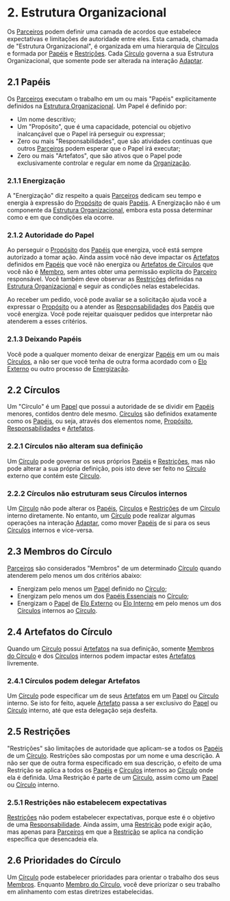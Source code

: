 # 2. <span id="estrutura-organizacional">Estrutura Organizacional</span>

Os [Parceiros][parceiros] podem definir uma camada de acordos que estabelece expectativas e limitações de autoridade entre eles. Esta camada, chamada de "Estrutura Organizacional", é organizada em uma hierarquia de [Círculos][circulos] e formada por [Papéis][papeis] e [Restrições][restricoes]. Cada [Círculo][circulos] governa a sua Estrutura Organizacional, que somente pode ser alterada na interação [Adaptar][adaptar].

## 2.1 <span id="papeis">Papéis</span>

Os [Parceiros][parceiros] executam o trabalho em um ou mais "Papéis" explicitamente definidos na [Estrutura Organizacional][estrutura-organizacional]. Um Papel é definido por:

* Um nome descritivo;
* Um "Propósito", que é uma capacidade, potencial ou objetivo inalcançável que o Papel irá perseguir ou expressar;
* Zero ou mais "Responsabilidades", que são atividades contínuas que outros [Parceiros][parceiros] podem esperar que o Papel irá executar;
* Zero ou mais "Artefatos", que são ativos que o Papel pode exclusivamente controlar e regular em nome da [Organização][organizacao].

### 2.1.1 <span id="energizacao">Energização</span>

A "Energização" diz respeito a quais [Parceiros][parceiros] dedicam seu tempo e energia à expressão do [Propósito][papeis] de quais [Papéis][papeis]. A Energização não é um componente da [Estrutura Organizacional][estrutura-organizacional], embora esta possa determinar como e em que condições ela ocorre.

### 2.1.2 <span id="autoridade-do-papel">Autoridade do Papel</span>

Ao perseguir o [Propósito][papeis] dos [Papéis][papeis] que energiza, você está sempre autorizado a tomar ação. Ainda assim você não deve impactar os [Artefatos][papeis] definidos em [Papéis][papeis] que você não energiza ou [Artefatos de Círculos][artefatos-do-circulo] que você não é [Membro][membros-do-circulo], sem antes obter uma permissão explícita do [Parceiro][parceiros] responsável. Você também deve observar as [Restrições][restricoes] definidas na [Estrutura Organizacional][estrutura-organizacional] e seguir as condições nelas estabelecidas.

Ao receber um pedido, você pode avaliar se a solicitação ajuda você a expressar o [Propósito][papeis] ou a atender as [Responsabilidades][papeis] dos [Papéis][papeis] que você energiza. Você pode rejeitar quaisquer pedidos que interpretar não atenderem a esses critérios.

### 2.1.3 <span id="deixando-papeis">Deixando Papéis</span>

Você pode a qualquer momento deixar de energizar [Papéis][papeis] em um ou mais [Círculos][circulos], a não ser que você tenha de outra forma acordado com o [Elo Externo][elo-externo] ou outro processo de [Energização][energizacao].

## 2.2 <span id="circulos">Círculos</span>

Um "Círculo" é um [Papel][papeis] que possui a autoridade de se dividir em [Papéis][papeis] menores, contidos dentro dele mesmo. [Círculos][circulos] são definidos exatamente como os [Papéis][papeis], ou seja, através dos elementos nome, [Propósito][papeis], [Responsabilidades][papeis] e [Artefatos][papeis].

### 2.2.1 <span id="circulos-nao-alteram-sua-definicao">Círculos não alteram sua definição</span>

Um [Círculo][circulos] pode governar os seus próprios [Papéis][papeis] e [Restrições][restricoes], mas não pode alterar a sua própria definição, pois isto deve ser feito no [Círculo][circulos] externo que contém este [Círculo][circulos].

### 2.2.2 <span id="circulos-nao-estruturam-seus-circulos-internos">Círculos não estruturam seus Círculos internos</span>

Um [Círculo][circulos] não pode alterar os [Papéis][papeis], [Círculos][circulos] e [Restrições][restricoes] de um [Círculo][circulos] interno diretamente. No entanto, um [Círculo][circulos] pode realizar algumas operações na interação [Adaptar][adaptar], como mover [Papéis][papeis] de si para os seus [Círculos][circulos] internos e vice-versa.

## 2.3 <span id="membros-do-circulo">Membros do Círculo</span>

[Parceiros][parceiros] são considerados "Membros" de um determinado [Círculo][circulos] quando atenderem pelo menos um dos critérios abaixo:

* Energizam pelo menos um [Papel][papeis] definido no [Círculo][circulos];
* Energizam pelo menos um dos [Papéis Essenciais][papeis-essenciais] no [Círculo][circulos];
* Energizam o [Papel][papeis] de [Elo Externo][elo-externo] ou [Elo Interno][elo-interno] em pelo menos um dos [Círculos][circulos] internos ao [Círculo][circulos].

## 2.4 <span id="artefatos-do-circulo">Artefatos do Círculo</span>

Quando um [Círculo][circulos] possui [Artefatos][papeis] na sua definição, somente [Membros do Círculo][membros-do-circulo] e dos [Círculos][circulos] internos podem impactar estes [Artefatos][papeis] livremente.

### 2.4.1 <span id="circulos-podem-delegar-artefatos">Círculos podem delegar Artefatos</span>

Um [Círculo][circulos] pode especificar um de seus [Artefatos][papeis] em um [Papel][papeis] ou [Círculo][circulos] interno. Se isto for feito, aquele [Artefato][papeis] passa a ser exclusivo do [Papel][papeis] ou [Círculo][circulos] interno, até que esta delegação seja desfeita.

## 2.5 <span id="restricoes">Restrições</span>

"Restrições" são limitações de autoridade que aplicam-se a todos os [Papéis][papeis] de um [Círculo][circulos]. Restrições são compostas por um nome e uma descrição. A não ser que de outra forma especificado em sua descrição, o efeito de uma Restrição se aplica a todos os [Papéis][papeis] e [Círculos][circulos] internos ao [Círculo][circulos] onde ela é definida. Uma Restrição é parte de um [Círculo][circulos], assim como um [Papel][papeis] ou [Círculo][circulos] interno.

### 2.5.1 <span id="restricoes-nao-estabelecem-expectativas">Restrições não estabelecem expectativas</span>

[Restrições][restricoes] não podem estabelecer expectativas, porque este é o objetivo de uma [Responsabilidade][papeis]. Ainda assim, uma [Restrição][restricoes] pode exigir ação, mas apenas para [Parceiros][parceiros] em que a [Restrição][restricoes] se aplica na condição específica que desencadeia ela.

## 2.6 <span id="prioridades-do-circulo">Prioridades do Círculo</span>

Um [Círculo][circulos] pode estabelecer prioridades para orientar o trabalho dos seus [Membros][membros-do-circulo]. Enquanto [Membro do Círculo][membros-do-circulo], você deve priorizar o seu trabalho em alinhamento com estas diretrizes estabelecidas.

<!-- Links -->
[organizacao]: organizacao.md
[parceiros]: organizacao.md#parceiros
[tensoes]: organizacao.md#tensoes
[proposito-evolutivo]: organizacao.md#proposito-evolutivo
[organizacao]: organizacao.md
[estrutura-organizacional]: estrutura-organizacional.md
[circulos]: estrutura-organizacional.md#circulos
[energizacao]: estrutura-organizacional.md#energizacao
[artefatos-do-circulo]: estrutura-organizacional.md#artefatos-do-circulo
[membros-do-circulo]: estrutura-organizacional.md#membros-do-circulo
[papeis]: estrutura-organizacional.md#papeis
[restricoes]: estrutura-organizacional.md#restricoes
[adaptar]: interacoes.md#adaptar
[papeis-essenciais]: papeis-essenciais.md
[elo-externo]: papeis-essenciais.md#elo-externo
[elo-interno]: papeis-essenciais.md#elo-interno
